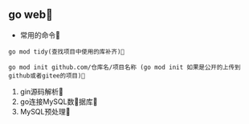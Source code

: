 ## go web📌

- 常用的命令📌

```
go mod tidy(查找项目中使用的库补齐)📌

go mod init github.com/仓库名/项目名称 (go mod init 如果是公开的上传到github或者gitee的项目)📌
```
1. gin源码解析📌
2. go连接MySQL数📕据库📌
3. MySQL预处理📌
